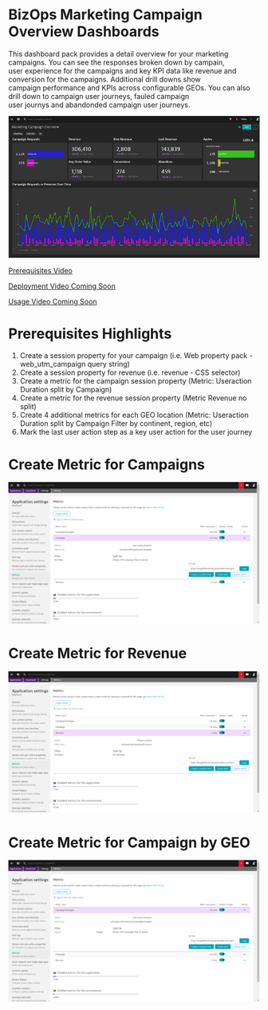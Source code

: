 # BizOps Marketing Campaign Overview Dashboards

This dashboard pack provides a detail overview for your marketing campaigns. You can see the responses broken down by campain, <br>
user experience for the campaigns and key KPI data like revenue and conversion for the campaigns. Additional drill downs show <br>
campaign performance and KPIs across configurable GEOs. You can also drill down to campaign user journeys, fauled campaign <br>
user journys and abandonded campaign user journeys.

![Marketing Campaign Overview](image/MCO.png)

[Prerequisites Video](https://youtu.be/TryamssXZKo "Prereq Video")

[Deployment Video Coming Soon]()

[Usage Video Coming Soon]()

# Prerequisites Highlights

1. Create a session property for your campaign (i.e. Web property pack - web\_utm\_campaign query string)
2. Create a session property for revenue (i.e. revenue - CSS selector)
3. Create a metric for the campaign session property (Metric: Useraction Duration split by Campaign)
4. Create a metric for the revenue session property (Metric Revenue no split)
5. Create 4 additional metrics for each GEO location (Metric: Useraction Duration split by Campaign Filter by continent, region, etc)
6. Mark the last user action step as a key user action for the user journey

# Create Metric for Campaigns

![Marketing Campaign Overview](image/MCOCampaigns.png)

# Create Metric for Revenue

![Marketing Campaign Overview](image/MCORevenue.png)

# Create Metric for Campaign by GEO

![Marketing Campaign Overview](image/MCOCampaignsByGEO.png)

